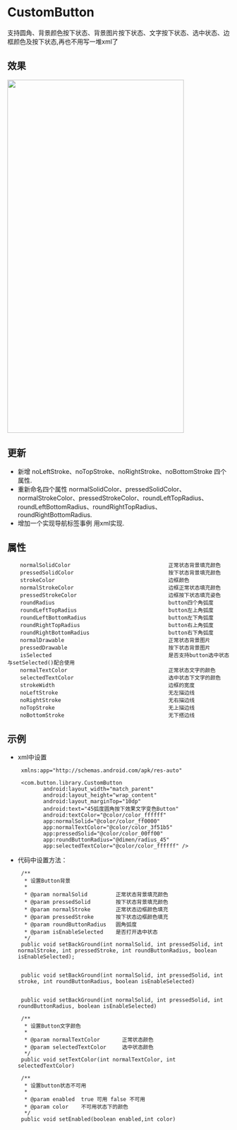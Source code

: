 # CustomButton

支持圆角、背景颜色按下状态、背景图片按下状态、文字按下状态、选中状态、边框颜色及按下状态,再也不用写一堆xml了<br/>

## 效果

<img src="https://github.com/jiaowenzheng/CustomButton/raw/master/pic.png" width="400" height="800"/>  

<br/>

## 更新
 
 * 新增 noLeftStroke、noTopStroke、noRightStroke、noBottomStroke 四个属性.
 * 重新命名四个属性 normalSolidColor、pressedSolidColor、normalStrokeColor、pressedStrokeColor、roundLeftTopRadius、roundLeftBottomRadius、roundRightTopRadius、roundRightBottomRadius.
 * 增加一个实现导航标签事例 用xml实现.

## 属性

        normalSolidColor                               正常状态背景填充颜色
        pressedSolidColor                              按下状态背景填充颜色
        strokeColor                                    边框颜色
        normalStrokeColor                              边框正常状态填充颜色
        pressedStrokeColor                             边框按下状态填充姿色
        roundRadius                                    button四个角弧度
        roundLeftTopRadius                             button左上角弧度
        roundLeftBottomRadius                          button左下角弧度
        roundRightTopRadius                            button右上角弧度
        roundRightBottomRadius                         button右下角弧度
        normalDrawable                                 正常状态背景图片
        pressedDrawable                                按下状态背景图片
        isSelected                                     是否支持button选中状态 与setSelected()配合使用
        normalTextColor                                正常状态文字的颜色
        selectedTextColor                              选中状态下文字的颜色
        strokeWidth                                    边框的宽度
        noLeftStroke                                   无左描边线
        noRightStroke                                  无右描边线
        noTopStroke                                    无上描边线
        noBottomStroke                                 无下搭边线
        
        
## 示例

 * xml中设置
       
        xmlns:app="http://schemas.android.com/apk/res-auto"
        
        <com.button.library.CustomButton
               android:layout_width="match_parent"
               android:layout_height="wrap_content"
               android:layout_marginTop="10dp"
               android:text="45弧度圆角按下效果文字变色Button"
               android:textColor="@color/color_ffffff"
               app:normalSolid="@color/color_ff0000"
               app:normalTextColor="@color/color_3f51b5"
               app:pressedSolid="@color/color_00ff00"
               app:roundButtonRadius="@dimen/radius_45"
               app:selectedTextColor="@color/color_ffffff" />
               
 * 代码中设置方法：
    
        /**
         * 设置Button背景
         *
         * @param normalSolid         正常状态背景填充颜色
         * @param pressedSolid        按下状态背景填充颜色
         * @param normalStroke        正常状态边框颜色填充
         * @param pressedStroke       按下状态边框颜色填充
         * @param roundButtonRadius   圆角弧度
         * @param isEnableSelected    是否打开选中状态
         */
        public void setBackGround(int normalSolid, int pressedSolid, int normalStroke, int pressedStroke, int roundButtonRadius, boolean isEnableSelected);
        
  
        public void setBackGround(int normalSolid, int pressedSolid, int stroke, int roundButtonRadius, boolean isEnableSelected)    
               
     
        public void setBackGround(int normalSolid, int pressedSolid, int roundButtonRadius, boolean isEnableSelected)    
        
        /**
         * 设置Button文字颜色
         *
         * @param normalTextColor       正常状态颜色
         * @param selectedTextColor     选中状态颜色
         */
        public void setTextColor(int normalTextColor, int selectedTextColor) 
                  
        /**
         * 设置button状态不可用
         *
         * @param enabled  true 可用 false 不可用
         * @param color    不可用状态下的颜色
         */
        public void setEnabled(boolean enabled,int color)             